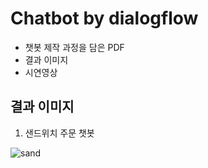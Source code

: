 # Chatbot by dialogflow
- 챗봇 제작 과정을 담은 PDF
- 결과 이미지
- 시연영상


## 결과 이미지
1. 샌드위치 주문 챗봇

![sand](https://github.com/june4969/Chatbot_/assets/127813398/40e5e64a-3925-485f-aa33-8f2b412ea4ab)
